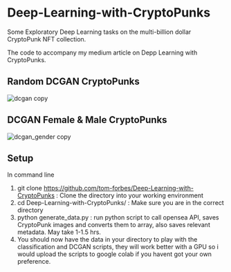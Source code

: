# Deep-Learning-with-CryptoPunks
Some Exploratory Deep Learning tasks on the multi-billion dollar CryptoPunk NFT collection.

The code to accompany my medium article on Depp Learning with CryptoPunks.

## Random DCGAN CryptoPunks
![dcgan copy](https://user-images.githubusercontent.com/39841498/133678008-bc114299-1d87-4fae-9fdd-6a41941b488c.gif)

## DCGAN Female & Male CryptoPunks
![dcgan_gender copy](https://user-images.githubusercontent.com/39841498/133677984-b3182cfb-09a4-412b-be65-1590dbf3fa43.gif)

## Setup

In command line
1. git clone https://github.com/tom-forbes/Deep-Learning-with-CryptoPunks : Clone the directory into your working environment
2. cd Deep-Learning-with-CryptoPunks/ : Make sure you are in the correct directory
3. python generate_data.py : run python script to call opensea API, saves CryptoPunk images and converts them to array, also saves relevant metadata. May take 1-1.5 hrs.
4. You should now have the data in your directory to play with the classification and DCGAN scripts, they will work better with a GPU so i would upload the scripts to  google colab if you havent got your own preference.

